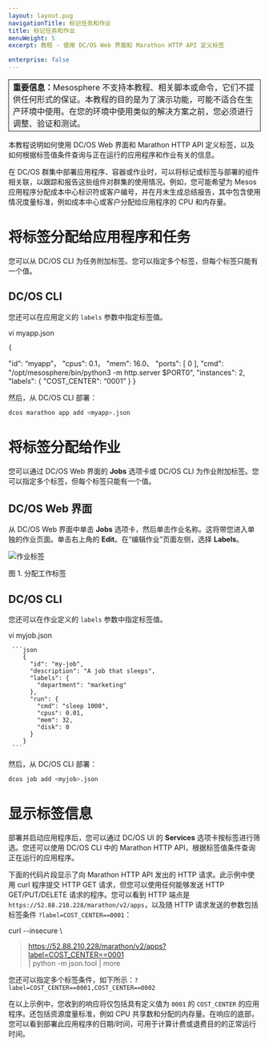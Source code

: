 ```yaml
---
layout: layout.pug
navigationTitle: 标记任务和作业
title: 标记任务和作业
menuWeight: 5
excerpt: 教程 - 使用 DC/OS Web 界面和 Marathon HTTP API 定义标签

enterprise: false
---
```


<!-- This source repo for this topic is https://github.com/dcos/dcos-docs-site -->
<table class="table" bgcolor="#FAFAFA"> <tr> <td style="border-left: thin solid; border-top: thin solid; border-bottom: thin solid;border-right: thin solid;"><b>重要信息：</b>Mesosphere 不支持本教程、相关脚本或命令，它们不提供任何形式的保证。本教程的目的是为了演示功能，可能不适合在生产环境中使用。在您的环境中使用类似的解决方案之前，您必须进行调整、验证和测试。</td> </tr> </table>

本教程说明如何使用 DC/OS Web 界面和 Marathon HTTP API 定义标签，以及如何根据标签值条件查询与正在运行的应用程序和作业有关的信息。

在 DC/OS 群集中部署应用程序、容器或作业时，可以将标记或标签与部署的组件相关联，以跟踪和报告这些组件对群集的使用情况。例如，您可能希望为 Mesos 应用程序分配成本中心标识符或客户编号，并在月末生成总结报告，其中包含使用情况度量标准，例如成本中心或客户分配给应用程序的 CPU 和内存量。

# 将标签分配给应用程序和任务

您可以从 DC/OS CLI 为任务附加标签。您可以指定多个标签，但每个标签只能有一个值。

## DC/OS CLI

您还可以在应用定义的 `labels` 参数中指定标签值。

 vi myapp.json

    {
 "id": “myapp”，
 "cpus": 0.1，
 "mem": 16.0、
 "ports": [
 0
        ],
 "cmd": "/opt/mesosphere/bin/python3 -m http.server $PORT0", 
 "instances": 2, 
 "labels": {
 "COST_CENTER": “0001”
        }
    }

然后，从 DC/OS CLI 部署：

```bash
dcos marathon app add <myapp>.json
```

# 将标签分配给作业

您可以通过 DC/OS Web 界面的 **Jobs** 选项卡或 DC/OS CLI 为作业附加标签。您可以指定多个标签，但每个标签只能有一个值。

## DC/OS Web 界面

从 DC/OS Web 界面中单击 **Jobs** 选项卡，然后单击作业名称。这将带您进入单独的作业页面。单击右上角的 **Edit**。在“编辑作业”页面左侧，选择 **Labels**。

![作业标签](/zh/1.11/img/job-label.png)

图 1. 分配工作标签

## DC/OS CLI

您还可以在作业定义的 `labels` 参数中指定标签值。

 vi myjob.json

     ```json
        {
          "id": "my-job",
          "description": "A job that sleeps",
          "labels": {
            "department": "marketing"
          },
          "run": {
            "cmd": "sleep 1000",
            "cpus": 0.01,
            "mem": 32,
            "disk": 0
          }
        }
     ```

然后，从 DC/OS CLI 部署：

```bash
dcos job add <myjob>.json
```

# 显示标签信息


部署并启动应用程序后，您可以通过 DC/OS UI 的 **Services** 选项卡按标签进行筛选。您还可以使用 DC/OS CLI 中的 Marathon HTTP API，根据标签值条件查询正在运行的应用程序。

下面的代码片段显示了向 Marathon HTTP API 发出的 HTTP 请求。此示例中使用 curl 程序提交 HTTP GET 请求，但您可以使用任何能够发送 HTTP GET/PUT/DELETE 请求的程序。您可以看到 HTTP 端点是 `https://52.88.210.228/marathon/v2/apps`，以及随 HTTP 请求发送的参数包括标签条件 `?label=COST_CENTER==0001`：

 curl --insecure \
 > https://52.88.210.228/marathon/v2/apps?label=COST_CENTER==0001 \
 > | python -m json.tool | more

您还可以指定多个标签条件，如下所示：`?label=COST_CENTER==0001,COST_CENTER==0002`

在以上示例中，您收到的响应将仅包括具有定义值为 `0001` 的 `COST_CENTER` 的应用程序。还包括资源度量标准，例如 CPU 共享数和分配的内存量。在响应的底部，您可以看到部署此应用程序的日期/时间，可用于计算计费或退费目的的正常运行时间。
